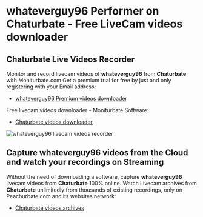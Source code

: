 # whateverguy96 Performer on Chaturbate - Free LiveCam videos downloader

## Chaturbate Live Videos Recorder

Monitor and record livecam videos of **whateverguy96** from **Chaturbate** with Moniturbate.com
Get a premium trial for free by just and only registering with your Email address:
* [whateverguy96 Premium videos downloader](https://moniturbate.com/request-demo-licence-key.html)

Free livecam videos downloader - Moniturbate Software:
* [Chaturbate videos downloader](https://moniturbate.com/moniturbate-download-software.html)

![whateverguy96 livecam videos recorder](https://peachurnet.com/templates/moniturbate-software.png)


## Capture whateverguy96 videos from the Cloud and watch your recordings on Streaming

Without the need of downloading a software, capture **whateverguy96** livecam videos from **Chaturbate** 100% online.
Watch Livecam archives from **Chaturbate** unlimitedly from thousands of existing recordings, only on Peachurbate.com and its websites network:
* [Chaturbate videos archives](https://peachurnet.com/)